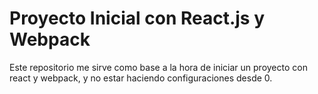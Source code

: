 # Proyecto Inicial con React.js y Webpack

Este repositorio me sirve como base a la hora de iniciar un proyecto con react y webpack, y no estar haciendo configuraciones desde 0.